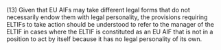 (13) Given that EU AIFs may take different legal forms that do not necessarily endow them with legal personality, the provisions requiring ELTIFs to take action should be understood to refer to the manager of the ELTIF in cases where the ELTIF is constituted as an EU AIF that is not in a position to act by itself because it has no legal personality of its own.